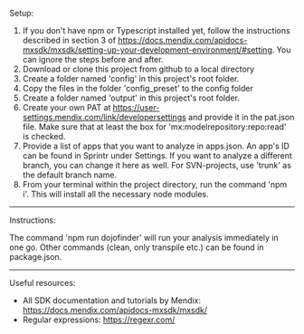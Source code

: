 Setup:

1. If you don't have npm or Typescript installed yet, follow the instructions described in section 3 of https://docs.mendix.com/apidocs-mxsdk/mxsdk/setting-up-your-development-environment/#setting. You can ignore the steps before and after.
2. Download or clone this project from github to a local directory
3. Create a folder named 'config' in this project's root folder.
4. Copy the files in the folder 'config_preset' to the config folder
5. Create a folder named 'output' in this project's root folder.
6. Create your own PAT at https://user-settings.mendix.com/link/developersettings and provide it in the pat.json file. Make sure that at least the box for 'mx:modelrepository:repo:read' is checked.
7. Provide a list of apps that you want to analyze in apps.json. An app's ID can be found in Sprintr under Settings. If you want to analyze a different branch, you can change it here as well. For SVN-projects, use 'trunk' as the default branch name.
8. From your terminal within the project directory, run the command 'npm i'. This will install all the necessary node modules.

---

Instructions:

The command 'npm run dojofinder' will run your analysis immediately in one go. Other commands (clean, only transpile etc.) can be found in package.json.

---

Useful resources:

- All SDK documentation and tutorials by Mendix: https://docs.mendix.com/apidocs-mxsdk/mxsdk/
- Regular expressions: https://regexr.com/
